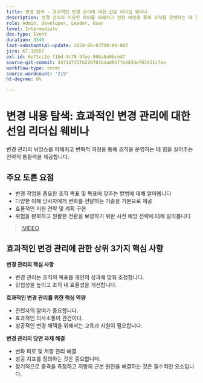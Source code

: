 ```yaml
---
title: 변경 탐색 - 효과적인 변경 관리에 대한 선임 리더십 웨비나
description: 변경 관리의 미묘한 차이를 파헤치고 전환 여정을 통해 조직을 운영하는 데 힘을 불어넣을 수 있는 전략적 통찰력을 제공합니다.주요 논의 사항 - 변경 노력을 중요한 조직 목표 및 목표에 맞추는 방법 다양한 이해 당사자에게 변경 사항을 전달하는 기술 기본 효율적인 지원 전략 및 계획 구현 위험 완화 및 원활한 전환을 위한 사전 예방 전략 알아보기
role: Admin, Developer, Leader, User
level: Intermediate
doc-type: Event
duration: 3340
last-substantial-update: 2024-06-07T00:00:00Z
jira: KT-15557
exl-id: 6e71cc1e-f1bd-4c78-9fee-90ba0e0bce47
source-git-commit: 4471d715fb226701bdad95ffe2834e763451c7ea
workflow-type: tm+mt
source-wordcount: '219'
ht-degree: 0%

---
```


# 변경 내용 탐색: 효과적인 변경 관리에 대한 선임 리더십 웨비나

변경 관리의 뉘앙스를 파헤치고 변혁적 여정을 통해 조직을 운영하는 데 힘을 실어주는 전략적 통찰력을 제공합니다.

## 주요 토론 요점

* 변경 작업을 중요한 조직 목표 및 목표에 맞추는 방법에 대해 알아봅니다
* 다양한 이해 당사자에게 변화를 전달하는 기술을 기본으로 제공
* 효율적인 지원 전략 및 계획 구현
* 위험을 완화하고 원활한 전환을 보장하기 위한 사전 예방 전략에 대해 알아봅니다

>[!VIDEO](https://video.tv.adobe.com/v/3429286/?learn=on)

## 효과적인 변경 관리에 관한 상위 3가지 핵심 사항

**변경 관리의 핵심 사항**

* 변경 관리는 조직의 목표를 개인의 성과에 맞춰 조정합니다.
* 민첩성을 높이고 조직 내 효율성을 개선합니다.

**효과적인 변경 관리를 위한 핵심 역량**

* 관련자의 참여가 중요합니다.
* 효과적인 의사소통이 관건이다.
* 성공적인 변경 채택을 위해서는 교육과 지원이 필요합니다.

**변경 관리의 당면 과제 해결**

* 변화 피로 및 저항 관리 해결.
* 성공 지표를 정의하는 것은 중요합니다.
* 정기적으로 충격을 측정하고 저항의 근본 원인을 해결하는 것은 필수적인 요소입니다.
